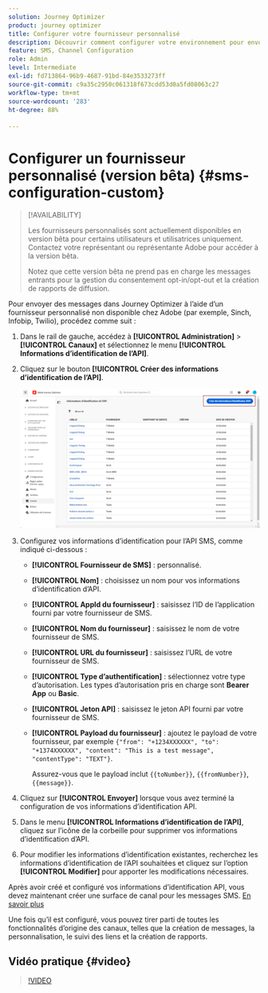 ```yaml
---
solution: Journey Optimizer
product: journey optimizer
title: Configurer votre fournisseur personnalisé
description: Découvrir comment configurer votre environnement pour envoyer des messages SMS avec Journey Optimizer par le biais d’un fournisseur personnalisé
feature: SMS, Channel Configuration
role: Admin
level: Intermediate
exl-id: fd713864-96b9-4687-91bd-84e3533273ff
source-git-commit: c9a35c2950c061318f673cdd53d0a5fd08063c27
workflow-type: tm+mt
source-wordcount: '283'
ht-degree: 88%

---
```


# Configurer un fournisseur personnalisé (version bêta) {#sms-configuration-custom}

>[!AVAILABILITY]
>
>Les fournisseurs personnalisés sont actuellement disponibles en version bêta pour certains utilisateurs et utilisatrices uniquement. Contactez votre représentant ou représentante Adobe pour accéder à la version bêta.
>
>Notez que cette version bêta ne prend pas en charge les messages entrants pour la gestion du consentement opt-in/opt-out et la création de rapports de diffusion.

Pour envoyer des messages dans Journey Optimizer à l’aide d’un fournisseur personnalisé non disponible chez Adobe (par exemple, Sinch, Infobip, Twilio), procédez comme suit :

1. Dans le rail de gauche, accédez à **[!UICONTROL Administration]** > **[!UICONTROL Canaux]** et sélectionnez le menu **[!UICONTROL Informations d’identification de l’API]**.

1. Cliquez sur le bouton **[!UICONTROL Créer des informations d’identification de l’API]**.

   ![](assets/sms_byo_1.png)

1. Configurez vos informations d’identification pour l’API SMS, comme indiqué ci-dessous :

   * **[!UICONTROL Fournisseur de SMS]** : personnalisé.

   * **[!UICONTROL Nom]** : choisissez un nom pour vos informations d’identification d’API.

   * **[!UICONTROL AppId du fournisseur]** : saisissez l’ID de l’application fourni par votre fournisseur de SMS.

   * **[!UICONTROL Nom du fournisseur]** : saisissez le nom de votre fournisseur de SMS.

   * **[!UICONTROL URL du fournisseur]** : saisissez l’URL de votre fournisseur de SMS.

   * **[!UICONTROL Type d’authentification]** : sélectionnez votre type d’autorisation. Les types d’autorisation pris en charge sont **Bearer App** ou **Basic**.

   * **[!UICONTROL Jeton API]** : saisissez le jeton API fourni par votre fournisseur de SMS.

   * **[!UICONTROL Payload du fournisseur]** : ajoutez le payload de votre fournisseur, par exemple `{"from": "+1234XXXXXX", "to": "+1374XXXXXX", "content": "This is a test message", "contentType": "TEXT"}`.

     Assurez-vous que le payload inclut `{{toNumber}}`, `{{fromNumber}}`, `{{message}}`.

1. Cliquez sur **[!UICONTROL Envoyer]** lorsque vous avez terminé la configuration de vos informations d’identification API.

1. Dans le menu **[!UICONTROL Informations d’identification de l’API]**, cliquez sur l’icône de la corbeille pour supprimer vos informations d’identification d’API.

1. Pour modifier les informations d’identification existantes, recherchez les informations d’identification de l’API souhaitées et cliquez sur l’option **[!UICONTROL Modifier]** pour apporter les modifications nécessaires.

Après avoir créé et configuré vos informations d’identification API, vous devez maintenant créer une surface de canal pour les messages SMS. [En savoir plus](sms-configuration-surface.md)

Une fois qu’il est configuré, vous pouvez tirer parti de toutes les fonctionnalités d’origine des canaux, telles que la création de messages, la personnalisation, le suivi des liens et la création de rapports.

## Vidéo pratique {#video}

>[!VIDEO](https://video.tv.adobe.com/v/3431625)
